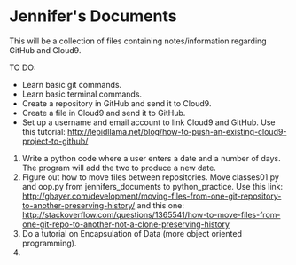 # Jennifer's Documents

This will be a collection of files containing notes/information regarding GitHub and Cloud9.

TO DO:

- Learn basic git commands.
- Learn basic terminal commands.
- Create a repository in GitHub and send it to Cloud9.
- Create a file in Cloud9 and send it to GitHub.
- Set up a username and email account to link Cloud9 and GitHub.  Use this tutorial: http://lepidllama.net/blog/how-to-push-an-existing-cloud9-project-to-github/

1.  Write a python code where a user enters a date and a number of days.  The program will add the two to produce a new date.
2.  Figure out how to move files between repositories.  Move classes01.py and oop.py from jennifers_documents to python_practice.  Use this link: http://gbayer.com/development/moving-files-from-one-git-repository-to-another-preserving-history/ and this one: http://stackoverflow.com/questions/1365541/how-to-move-files-from-one-git-repo-to-another-not-a-clone-preserving-history
3.  Do a tutorial on Encapsulation of Data (more object oriented programming).
4.  


